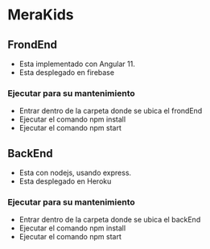 # MeraKids

## FrondEnd
* Esta implementado con Angular 11.
* Esta desplegado en firebase
### Ejecutar para su mantenimiento
- Entrar dentro de la carpeta donde se ubica el frondEnd
- Ejecutar el comando npm install
- Ejecutar el comando npm start

## BackEnd
* Esta con nodejs, usando express.
* Esta desplegado en Heroku
### Ejecutar para su mantenimiento
- Entrar dentro de la carpeta donde se ubica el backEnd
- Ejecutar el comando npm install
- Ejecutar el comando npm start

